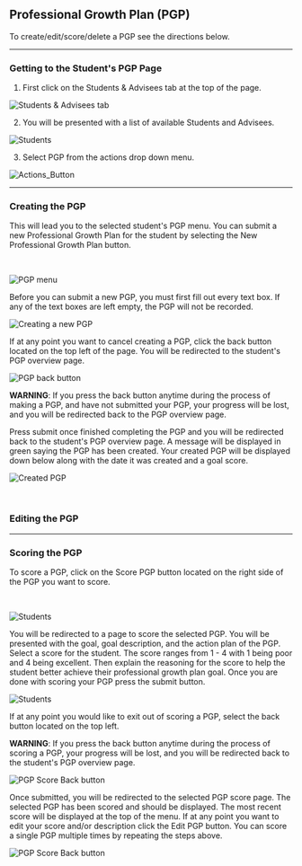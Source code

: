 

##  Professional Growth Plan (PGP)

To create/edit/score/delete a PGP see the directions below.
***
### Getting to the Student's PGP Page
1. First click on the Students & Advisees tab at the top of the page.

  ![Students & Advisees tab](/help_images/students_tab.JPG)

2. You will be presented with a list of available Students and Advisees.

  ![Students](/help_images/students.JPG)

3. Select PGP from the actions drop down menu.

  ![Actions_Button](/help_images/professional_growth_plan/actions_button.JPG)


***
### Creating the PGP
This will lead you to the selected student's PGP menu. You can submit a new Professional Growth Plan for the student by selecting the New Professional Growth Plan button.

&nbsp;

  ![PGP menu](/help_images/professional_growth_plan/PGP_button.JPG)

Before you can submit a new PGP, you must first fill out every text box.
If any of the text boxes are left empty, the PGP will not be recorded.

  ![Creating a new PGP](/help_images/professional_growth_plan/new_pgp.JPG)

If at any point you want to cancel creating a PGP, click the back button located on the top left of the page. You will be redirected to the student's PGP overview page.

  ![PGP back button](/help_images/professional_growth_plan/pgp_back_button.JPG)
&nbsp;


**WARNING**: If you press the back button anytime during the process of making a PGP, and have not submitted your PGP, your progress will be lost, and you will be redirected back to the PGP overview page.
&nbsp;

Press submit once finished completing the PGP and you will be redirected back to the student's PGP overview page. A message will be displayed in green saying the PGP has been created. Your created PGP will be displayed down below along with the date it was created and a goal score.

  ![Created PGP](/help_images/professional_growth_plan/created_pgp.JPG)

&nbsp;

### Editing the PGP


***
### Scoring the PGP
To score a PGP, click on the Score PGP button located on the right side of the PGP you want to score.

&nbsp;

  ![Students](/help_images/professional_growth_plan/score_pgp.JPG)

You will be redirected to a page to score the selected PGP. You will be presented with the goal, goal description, and the action plan of the PGP. Select a score for the student. The score ranges from 1 - 4 with 1 being poor and 4 being excellent. Then explain the reasoning for the score to help the student better achieve their professional growth plan goal. Once you are done with scoring your PGP press the submit button.

  ![Students](/help_images/professional_growth_plan/scoring_pgp_page.JPG)

If at any point you would like to exit out of scoring a PGP, select the back button located on the top left.&nbsp;

**WARNING**: If you press the back button anytime during the process of scoring a PGP, your progress will be lost, and you will be redirected back to the student's PGP overview page.

  ![PGP Score Back button](/help_images/professional_growth_plan/pgp_score_back_button.JPG)

Once submitted, you will be redirected to the selected PGP score page. The selected PGP has been scored and should be displayed. The most recent score will be displayed at the top of the menu. If at any point you want to edit your score and/or description click the Edit PGP button. You can score a single PGP multiple times by repeating the steps above.

![PGP Score Back button](/help_images/professional_growth_plan/pgp_scored.JPG)
